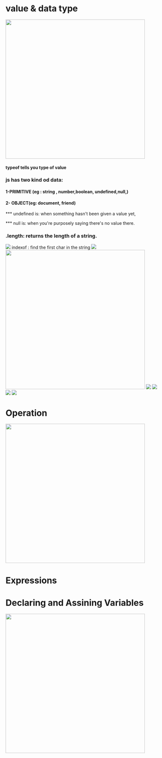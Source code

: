 # value & data type

<img src="https://github.com/TamaraNoierat/Mastering-JavaScript-in-20-Days/assets/130704887/138c49b1-7cb2-4028-bff1-240948b25213" width="455">

#### typeof tells you type of value



### js has two kind od data: 
####  1-PRIMITIVE (eg : string , number,boolean, undefined,null,)    
#### 2- OBJECT(eg: document,  friend)

*** undefined is: when something hasn't been given a value yet, 

*** null is: when you're purposely saying there's no value there.

 ### .length:  returns the length of a string.
 
 <img src="https://github.com/TamaraNoierat/Mastering-JavaScript-in-20-Days/assets/130704887/1b0bc134-ed06-47e4-89ab-ab23deaa2f31">
 indexof : find the first char in the string

 <img src="https://github.com/TamaraNoierat/Mastering-JavaScript-in-20-Days/assets/130704887/e8561470-2ead-4986-9ec7-2ce3dcd8a109">

 <img src="https://github.com/TamaraNoierat/Mastering-JavaScript-in-20-Days/assets/130704887/6bfcd9dc-f271-43bc-869f-d7173b67a8f2" width="455">
 <img src="https://github.com/TamaraNoierat/Mastering-JavaScript-in-20-Days/assets/130704887/b9ef4408-57fe-40d6-bb1c-c26b2427a9bf">
 <img src="https://github.com/TamaraNoierat/Mastering-JavaScript-in-20-Days/assets/130704887/0277d408-bcee-48c2-99b8-e5444e2776bc">

 <img src="https://github.com/TamaraNoierat/Mastering-JavaScript-in-20-Days/assets/130704887/e18f8c2b-134d-49dc-b20b-aacaa2ccd1a2">
<img src="https://github.com/TamaraNoierat/Mastering-JavaScript-in-20-Days/assets/130704887/9c29a1ac-8869-4a80-b1bc-c5a30042ed19">

# Operation
<img src="https://github.com/TamaraNoierat/Mastering-JavaScript-in-20-Days/assets/130704887/d3f2ba44-90b6-4a08-b903-45fd662fd6de" width="455">

# Expressions
# Declaring and Assining Variables
<img src="https://github.com/TamaraNoierat/Mastering-JavaScript-in-20-Days/assets/130704887/32084397-007b-4244-a245-c8348e8a1527" width="455">




 
 

 








